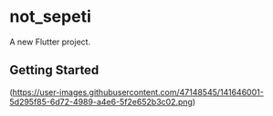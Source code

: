# not_sepeti

A new Flutter project.

## Getting Started

(https://user-images.githubusercontent.com/47148545/141646001-5d295f85-6d72-4989-a4e6-5f2e652b3c02.png)
